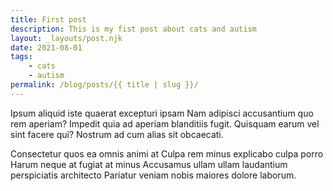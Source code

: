 ```yaml
---
title: First post
description: This is my fist post about cats and autism
layout: _layouts/post.njk
date: 2021-08-01
tags: 
    - cats
    - autism
permalink: /blog/posts/{{ title | slug }}/
---
```

Ipsum aliquid iste quaerat excepturi ipsam Nam adipisci accusantium quo rem
aperiam? Impedit quia ad aperiam blanditiis fugit. Quisquam earum vel sint
facere qui? Nostrum ad cum alias sit obcaecati.  

Consectetur quos ea omnis animi at Culpa rem minus explicabo culpa porro Harum
neque at fugiat at minus Accusamus ullam ullam laudantium perspiciatis
architecto Pariatur veniam nobis maiores dolore laborum.
